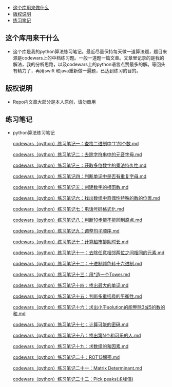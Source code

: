 
* [这个库用来做什么](#这个库用来干什么)
* [版权说明](#版权说明)
* [练习笔记](#练习笔记)

## 这个库用来干什么

- 这个库是我的python算法练习笔记。最近尽量保持每天做一道算法题，题目来源是codewars上的中档练习题。一般一道题一篇文章。文章里记录的是我的解法，我的分析思路，以及codewars上的python语言点赞最多的解。等回头有精力了，再用swift 和java重新做一遍题，已达到练习的目的。


## 版权说明

- Repo内文章大部分是本人原创，请勿商用
    
## 练习笔记

- python算法练习笔记

    [codewars（python）练习笔记一：查找二进制中“1”的个数.md](https://caobo56.github.io/caobo56_codewars_python.github.io/#/python%E7%AC%94%E8%AE%B0/codewars%EF%BC%88python%EF%BC%89%E7%BB%83%E4%B9%A0%E7%AC%94%E8%AE%B0%E4%B8%80%EF%BC%9A%E6%9F%A5%E6%89%BE%E4%BA%8C%E8%BF%9B%E5%88%B6%E4%B8%AD%E2%80%9C1%E2%80%9D%E7%9A%84%E4%B8%AA%E6%95%B0.md)

    [codewars（python）练习笔记二：去除字符串中的元音字母.md](https://caobo56.github.io/caobo56_codewars_python.github.io/#/python%E7%AC%94%E8%AE%B0/codewars%EF%BC%88python%EF%BC%89%E7%BB%83%E4%B9%A0%E7%AC%94%E8%AE%B0%E4%BA%8C%EF%BC%9A%E5%8E%BB%E9%99%A4%E5%AD%97%E7%AC%A6%E4%B8%B2%E4%B8%AD%E7%9A%84%E5%85%83%E9%9F%B3%E5%AD%97%E6%AF%8D.md)

    [codewars（python）练习笔记三：获取多位数字的乘法持久性.md](https://caobo56.github.io/caobo56_codewars_python.github.io/#/python%E7%AC%94%E8%AE%B0/codewars%EF%BC%88python%EF%BC%89%E7%BB%83%E4%B9%A0%E7%AC%94%E8%AE%B0%E4%B8%89%EF%BC%9A%E8%8E%B7%E5%8F%96%E5%A4%9A%E4%BD%8D%E6%95%B0%E5%AD%97%E7%9A%84%E4%B9%98%E6%B3%95%E6%8C%81%E4%B9%85%E6%80%A7.md)

    [codewars（python）练习笔记四：判断单词中是否有重复字母.md](https://caobo56.github.io/caobo56_codewars_python.github.io/#/python%E7%AC%94%E8%AE%B0/codewars%EF%BC%88python%EF%BC%89%E7%BB%83%E4%B9%A0%E7%AC%94%E8%AE%B0%E5%9B%9B%EF%BC%9A%E5%88%A4%E6%96%AD%E5%8D%95%E8%AF%8D%E4%B8%AD%E6%98%AF%E5%90%A6%E6%9C%89%E9%87%8D%E5%A4%8D%E5%AD%97%E6%AF%8D.md)

    [codewars（python）练习笔记五：创建数字的根函数.md](https://caobo56.github.io/caobo56_codewars_python.github.io/#/python%E7%AC%94%E8%AE%B0/codewars%EF%BC%88python%EF%BC%89%E7%BB%83%E4%B9%A0%E7%AC%94%E8%AE%B0%E4%BA%94%EF%BC%9A%E5%88%9B%E5%BB%BA%E6%95%B0%E5%AD%97%E7%9A%84%E6%A0%B9%E5%87%BD%E6%95%B0.md)

    [codewars（python）练习笔记六：找出数组中奇偶性特殊的数的位置.md](https://caobo56.github.io/caobo56_codewars_python.github.io/#/python%E7%AC%94%E8%AE%B0/codewars%EF%BC%88python%EF%BC%89%E7%BB%83%E4%B9%A0%E7%AC%94%E8%AE%B0%E5%85%AD%EF%BC%9A%E6%89%BE%E5%87%BA%E6%95%B0%E7%BB%84%E4%B8%AD%E5%A5%87%E5%81%B6%E6%80%A7%E7%89%B9%E6%AE%8A%E7%9A%84%E6%95%B0%E7%9A%84%E4%BD%8D%E7%BD%AE.md)

    [codewars（python）练习笔记七：电话号码格式化.md](https://caobo56.github.io/caobo56_codewars_python.github.io/#/python%E7%AC%94%E8%AE%B0/codewars%EF%BC%88python%EF%BC%89%E7%BB%83%E4%B9%A0%E7%AC%94%E8%AE%B0%E4%B8%83%EF%BC%9A%E7%94%B5%E8%AF%9D%E5%8F%B7%E7%A0%81%E6%A0%BC%E5%BC%8F%E5%8C%96.md)

    [codewars（python）练习笔记八：判断10步能不能回到原点.md](https://caobo56.github.io/caobo56_codewars_python.github.io/#/python%E7%AC%94%E8%AE%B0/codewars%EF%BC%88python%EF%BC%89%E7%BB%83%E4%B9%A0%E7%AC%94%E8%AE%B0%E5%85%AB%EF%BC%9A%E5%88%A4%E6%96%AD10%E6%AD%A5%E8%83%BD%E4%B8%8D%E8%83%BD%E5%9B%9E%E5%88%B0%E5%8E%9F%E7%82%B9.md)

    [codewars（python）练习笔记九：调整句子顺序.md](https://caobo56.github.io/caobo56_codewars_python.github.io/#/python%E7%AC%94%E8%AE%B0/codewars%EF%BC%88python%EF%BC%89%E7%BB%83%E4%B9%A0%E7%AC%94%E8%AE%B0%E4%B9%9D%EF%BC%9A%E8%B0%83%E6%95%B4%E5%8F%A5%E5%AD%90%E9%A1%BA%E5%BA%8F.md)

    [codewars（python）练习笔记十：计算超市排队时长.md](https://caobo56.github.io/caobo56_codewars_python.github.io/#/python%E7%AC%94%E8%AE%B0/codewars%EF%BC%88python%EF%BC%89%E7%BB%83%E4%B9%A0%E7%AC%94%E8%AE%B0%E5%8D%81%EF%BC%9A%E8%AE%A1%E7%AE%97%E8%B6%85%E5%B8%82%E6%8E%92%E9%98%9F%E6%97%B6%E9%95%BF.md)

    [codewars（python）练习笔记十一：去除任意相邻两位之间相同的元素.md](https://caobo56.github.io/caobo56_codewars_python.github.io/#/python%E7%AC%94%E8%AE%B0/codewars%EF%BC%88python%EF%BC%89%E7%BB%83%E4%B9%A0%E7%AC%94%E8%AE%B0%E5%8D%81%E4%B8%80%EF%BC%9A%E5%8E%BB%E9%99%A4%E4%BB%BB%E6%84%8F%E7%9B%B8%E9%82%BB%E4%B8%A4%E4%BD%8D%E4%B9%8B%E9%97%B4%E7%9B%B8%E5%90%8C%E7%9A%84%E5%85%83%E7%B4%A0.md)

    [codewars（python）练习笔记十二：十进制颜色转十六进制.md](https://caobo56.github.io/caobo56_codewars_python.github.io/#/python%E7%AC%94%E8%AE%B0/codewars%EF%BC%88python%EF%BC%89%E7%BB%83%E4%B9%A0%E7%AC%94%E8%AE%B0%E5%8D%81%E4%BA%8C%EF%BC%9A%E5%8D%81%E8%BF%9B%E5%88%B6%E9%A2%9C%E8%89%B2%E8%BD%AC%E5%8D%81%E5%85%AD%E8%BF%9B%E5%88%B6.md)
	
    [codewars（python）练习笔记十三：用*造一个Tower.md](https://caobo56.github.io/caobo56_codewars_python.github.io/#/python%E7%AC%94%E8%AE%B0/codewars%EF%BC%88python%EF%BC%89%E7%BB%83%E4%B9%A0%E7%AC%94%E8%AE%B0%E5%8D%81%E4%B8%89%EF%BC%9A%E7%94%A8*%E9%80%A0%E4%B8%80%E4%B8%AATower.md)

    [codewars（python）练习笔记十四：找出最大的单词.md](https://caobo56.github.io/caobo56_codewars_python.github.io/#/python%E7%AC%94%E8%AE%B0/codewars%EF%BC%88python%EF%BC%89%E7%BB%83%E4%B9%A0%E7%AC%94%E8%AE%B0%E5%8D%81%E5%9B%9B%EF%BC%9A%E6%89%BE%E5%87%BA%E6%9C%80%E5%A4%A7%E7%9A%84%E5%8D%95%E8%AF%8D.md)

    [codewars（python）练习笔记十五：判断多重括号的平衡性.md](https://caobo56.github.io/caobo56_codewars_python.github.io/#/python%E7%AC%94%E8%AE%B0/codewars%EF%BC%88python%EF%BC%89%E7%BB%83%E4%B9%A0%E7%AC%94%E8%AE%B0%E5%8D%81%E4%BA%94%EF%BC%9A%E5%88%A4%E6%96%AD%E5%A4%9A%E9%87%8D%E6%8B%AC%E5%8F%B7%E7%9A%84%E5%B9%B3%E8%A1%A1%E6%80%A7.md)

    [codewars（python）练习笔记十六：求出小于solution的能整除3或5的数的和.md](https://caobo56.github.io/caobo56_codewars_python.github.io/#/python%E7%AC%94%E8%AE%B0/codewars%EF%BC%88python%EF%BC%89%E7%BB%83%E4%B9%A0%E7%AC%94%E8%AE%B0%E5%8D%81%E5%85%AD%EF%BC%9A%E6%B1%82%E5%87%BA%E5%B0%8F%E4%BA%8Esolution%E7%9A%84%E8%83%BD%E6%95%B4%E9%99%A43%E6%88%965%E7%9A%84%E6%95%B0%E7%9A%84%E5%92%8C.md)

    [codewars（python）练习笔记十七：计算可能的密码.md](https://caobo56.github.io/caobo56_codewars_python.github.io/#/python%E7%AC%94%E8%AE%B0/codewars%EF%BC%88python%EF%BC%89%E7%BB%83%E4%B9%A0%E7%AC%94%E8%AE%B0%E5%8D%81%E4%B8%83%EF%BC%9A%E8%AE%A1%E7%AE%97%E5%8F%AF%E8%83%BD%E7%9A%84%E5%AF%86%E7%A0%81.md)

    [codewars（python）练习笔记十八：找出第N个和可乐的人.md](https://caobo56.github.io/caobo56_codewars_python.github.io/#/python%E7%AC%94%E8%AE%B0/codewars%EF%BC%88python%EF%BC%89%E7%BB%83%E4%B9%A0%E7%AC%94%E8%AE%B0%E5%8D%81%E5%85%AB%EF%BC%9A%E6%89%BE%E5%87%BA%E7%AC%ACN%E4%B8%AA%E5%92%8C%E5%8F%AF%E4%B9%90%E7%9A%84%E4%BA%BA.md)

    [codewars（python）练习笔记十九：求数组的和因素.md](https://caobo56.github.io/caobo56_codewars_python.github.io/#/python%E7%AC%94%E8%AE%B0/codewars%EF%BC%88python%EF%BC%89%E7%BB%83%E4%B9%A0%E7%AC%94%E8%AE%B0%E5%8D%81%E4%B9%9D%EF%BC%9A%E6%B1%82%E6%95%B0%E7%BB%84%E7%9A%84%E5%92%8C%E5%9B%A0%E7%B4%A0.md)

    [codewars（python）练习笔记二十：ROT13解密.md](https://caobo56.github.io/caobo56_codewars_python.github.io/#/python笔记/codewars（python）练习笔记二十：ROT13解密.md)

    [codewars（python）练习笔记二十一：Matrix Determinant.md](https://caobo56.github.io/caobo56_codewars_python.github.io/#/python%E7%AC%94%E8%AE%B0/codewars%EF%BC%88python%EF%BC%89%E7%BB%83%E4%B9%A0%E7%AC%94%E8%AE%B0%E4%BA%8C%E5%8D%81%E4%B8%80%EF%BC%9AMatrix%20Determinant.md)
	
    [codewars（python）练习笔记二十二：Pick peaks(求峰值)](https://caobo56.github.io/caobo56_codewars_python.github.io/#/python%E7%AC%94%E8%AE%B0/codewars%EF%BC%88python%EF%BC%89%E7%BB%83%E4%B9%A0%E7%AC%94%E8%AE%B0%E4%BA%8C%E5%8D%81%E4%BA%8C%EF%BC%9APick%20peaks(%E6%B1%82%E5%B3%B0%E5%80%BC).md)




